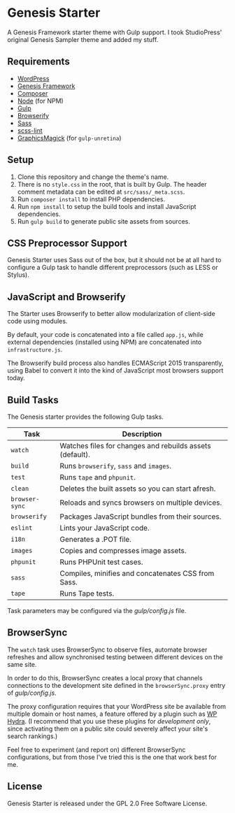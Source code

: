 # Genesis Starter

A Genesis Framework starter theme with Gulp support.  I took StudioPress' original Genesis Sampler theme and added my stuff.

## Requirements

* [WordPress](https://wordpress.org/)
* [Genesis Framework](http://my.studiopress.com/themes/genesis/)
* [Composer](https://getcomposer.org/)
* [Node](http://nodejs.org/) (for NPM)
* [Gulp](http://gulpjs.com/)
* [Browserify](http://browserify.org/)
* [Sass](http://sass-lang.com/)
* [scss-lint](https://github.com/causes/scss-lint)
* [GraphicsMagick](http://www.graphicsmagick.org/) (for `gulp-unretina`)

## Setup

1. Clone this repository and change the theme's name.
2. There is no `style.css` in the root, that is built by Gulp. The header comment metadata can be edited at `src/sass/_meta.scss`.
3. Run `composer install` to install PHP dependencies.
4. Run `npm install` to setup the build tools and install JavaScript dependencies.
5. Run `gulp build` to generate public site assets from sources.

## CSS Preprocessor Support

Genesis Starter uses Sass out of the box, but it should not be at all hard to configure a Gulp task to handle different preprocessors (such as LESS or Stylus).

## JavaScript and Browserify

The Starter uses Browserify to better allow modularization of client-side code using modules.

By default, your code is concatenated into a file called `app.js`, while external dependencies (installed using NPM) are concatenated into `infrastructure.js`.

The Browserify build process also handles ECMAScript 2015 transparently, using Babel to convert it into the kind of JavaScript most browsers support today.

## Build Tasks

The Genesis starter provides the following Gulp tasks.

| Task           | Description                                              |
| -------------- | -------------------------------------------------------- |
| `watch`        | Watches files for changes and rebuilds assets (default). |
| `build`        | Runs `browserify`, `sass` and `images`.                  |
| `test`         | Runs `tape` and `phpunit`.                               |
| `clean`        | Deletes the built assets so you can start afresh.        |
| `browser-sync` | Reloads and syncs browsers on multiple devices.          |
| `browserify`   | Packages JavaScript bundles from their sources.          |
| `eslint`       | Lints your JavaScript code.                              |
| `i18n`         | Generates a .POT file.                                   |
| `images`       | Copies and compresses image assets.                      |
| `phpunit`      | Runs PHPUnit test cases.                                 |
| `sass`         | Compiles, minifies and concatenates CSS from Sass.       |
| `tape`         | Runs Tape tests.                                         |

Task parameters may be configured via the _gulp/config.js_ file.

## BrowserSync

The `watch` task uses BrowserSync to observe files, automate browser refreshes and allow synchronised testing between different devices on the same site.

In order to do this, BrowserSync creates a local proxy that channels connections to the development site defined in the `browserSync.proxy` entry of _gulp/config.js_.

The proxy configuration requires that your WordPress site be available from multiple domain or host names, a feature offered by a plugin such as [WP Hydra](https://wordpress.org/plugins/wp-hydra/). (I recommend that you use these plugins for _development only_, since activating them on a public site could severely affect your site's search rankings.)

Feel free to experiment (and report on) different BrowserSync configurations, but from those I've tried this is the one that work best for me.

## License

Genesis Starter is released under the GPL 2.0 Free Software License.
